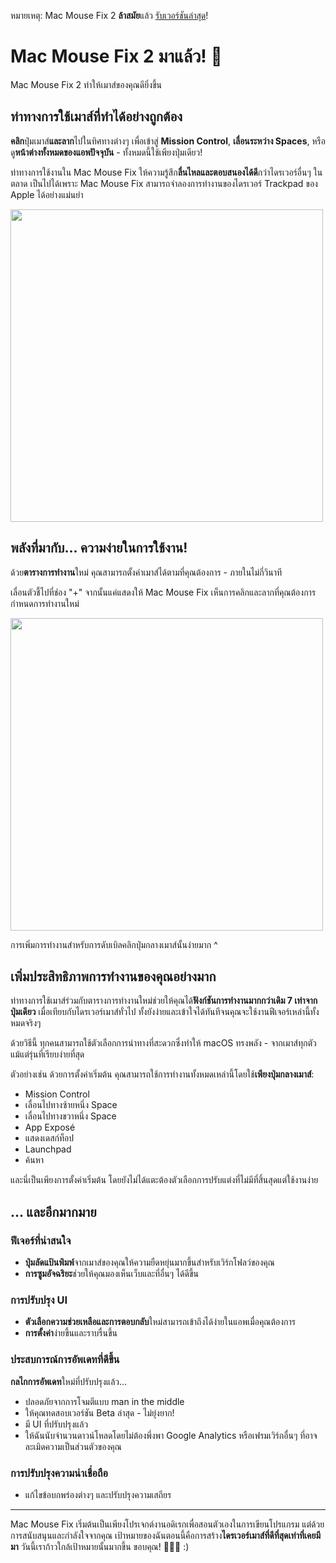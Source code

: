 หมายเหตุ: Mac Mouse Fix 2 **ล้าสมัย**แล้ว [รับเวอร์ชันล่าสุด](https://github.com/noah-nuebling/mac-mouse-fix/releases)!

# Mac Mouse Fix 2 มาแล้ว! 🎉

Mac Mouse Fix 2 ทำให้เมาส์ของคุณดียิ่งขึ้น

## ท่าทางการใช้เมาส์ที่ทำได้อย่างถูกต้อง

**คลิก**ปุ่มเมาส์**และลาก**ไปในทิศทางต่างๆ เพื่อเข้าสู่ **Mission Control**, **เลื่อนระหว่าง Spaces**, หรือดู**หน้าต่างทั้งหมดของแอพปัจจุบัน** - ทั้งหมดนี้ใช้เพียงปุ่มเดียว!

ท่าทางการใช้งานใน Mac Mouse Fix ให้ความรู้สึก**ลื่นไหลและตอบสนองได้ดี**กว่าไดรเวอร์อื่นๆ ในตลาด
เป็นไปได้เพราะ Mac Mouse Fix สามารถจำลองการทำงานของไดรเวอร์ Trackpad ของ Apple ได้อย่างแม่นยำ

<img width=500px src="https://user-images.githubusercontent.com/40808343/149643011-cc3311f1-af5c-453a-8206-2c6496d73d61.gif">

## พลังที่มากับ... ความง่ายในการใช้งาน!

ด้วย**ตารางการทำงาน**ใหม่ คุณสามารถตั้งค่าเมาส์ได้ตามที่คุณต้องการ - ภายในไม่กี่วินาที

เลื่อนตัวชี้ไปที่ช่อง "+" จากนั้นแค่แสดงให้ Mac Mouse Fix เห็นการคลิกและลากที่คุณต้องการกำหนดการทำงานใหม่

<img width=500px src="https://user-images.githubusercontent.com/40808343/149642392-d0e25cf9-b49b-4398-b2e9-af2e810c8594.gif">

การเพิ่มการทำงานสำหรับการดับเบิลคลิกปุ่มกลางเมาส์นั้นง่ายมาก ^

## เพิ่มประสิทธิภาพการทำงานของคุณอย่างมาก

ท่าทางการใช้เมาส์ร่วมกับตารางการทำงานใหม่ช่วยให้คุณได้**ฟังก์ชันการทำงานมากกว่าเดิม 7 เท่าจากปุ่มเดียว** เมื่อเทียบกับไดรเวอร์เมาส์ทั่วไป ทั้งยังง่ายและเข้าใจได้ทันทีจนคุณจะใช้งานฟีเจอร์เหล่านี้ทั้งหมดจริงๆ

ด้วยวิธีนี้ ทุกคนสามารถใช้ตัวเลือกการนำทางที่สะดวกซึ่งทำให้ macOS ทรงพลัง - จากเมาส์ทุกตัว แม้แต่รุ่นที่เรียบง่ายที่สุด

ตัวอย่างเช่น ด้วยการตั้งค่าเริ่มต้น คุณสามารถใช้การทำงานทั้งหมดเหล่านี้โดยใช้**เพียงปุ่มกลางเมาส์**:

- Mission Control
- เลื่อนไปทางซ้ายหนึ่ง Space
- เลื่อนไปทางขวาหนึ่ง Space
- App Exposé
- แสดงเดสก์ท็อป
- Launchpad
- ค้นหา

และนี่เป็นเพียงการตั้งค่าเริ่มต้น โดยยังไม่ได้แตะต้องตัวเลือกการปรับแต่งที่ไม่มีที่สิ้นสุดแต่ใช้งานง่าย

## ... และอีกมากมาย

### ฟีเจอร์ที่น่าสนใจ

- **ปุ่มลัดแป้นพิมพ์**จากเมาส์ของคุณให้ความยืดหยุ่นมากขึ้นสำหรับเวิร์กโฟลว์ของคุณ
- **การซูมอัจฉริยะ**ช่วยให้คุณมองเห็นเว็บและที่อื่นๆ ได้ดีขึ้น

### การปรับปรุง UI

- **ตัวเลือกความช่วยเหลือและการตอบกลับ**ใหม่สามารถเข้าถึงได้ง่ายในแอพเมื่อคุณต้องการ
- **การตั้งค่า**ง่ายขึ้นและราบรื่นขึ้น

### ประสบการณ์การอัพเดทที่ดีขึ้น

**กลไกการอัพเดท**ใหม่ที่ปรับปรุงแล้ว...

- ปลอดภัยจากการโจมตีแบบ man in the middle
- ให้คุณทดสอบเวอร์ชัน Beta ล่าสุด - ไม่ยุ่งยาก!
- มี UI ที่ปรับปรุงแล้ว
- ให้ฉันนับจำนวนดาวน์โหลดโดยไม่ต้องพึ่งพา Google Analytics หรือเฟรมเวิร์กอื่นๆ ที่อาจละเมิดความเป็นส่วนตัวของคุณ

### การปรับปรุงความน่าเชื่อถือ

- แก้ไขข้อบกพร่องต่างๆ และปรับปรุงความเสถียร

---

Mac Mouse Fix เริ่มต้นเป็นเพียงโปรเจกต์งานอดิเรกเพื่อสอนตัวเองในการเขียนโปรแกรม แต่ด้วยการสนับสนุนและกำลังใจจากคุณ เป้าหมายของฉันตอนนี้คือการสร้าง**ไดรเวอร์เมาส์ที่ดีที่สุดเท่าที่เคยมีมา** วันนี้เราก้าวใกล้เป้าหมายนั้นมากขึ้น ขอบคุณ! 🚀🚀🚀 :)